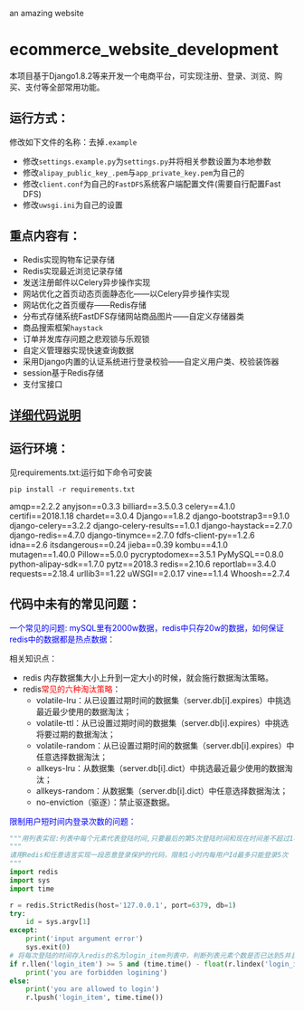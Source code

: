 an amazing website
# ecommerce_website_development
本项目基于Django1.8.2等来开发一个电商平台，可实现注册、登录、浏览、购买、支付等全部常用功能。

## 运行方式：

修改如下文件的名称：去掉`.example`

- 修改`settings.example.py`为`settings.py`并将相关参数设置为本地参数
- 修改`alipay_public_key_.pem`与`app_private_key.pem`为自己的
- 修改`client.conf`为自己的`FastDFS`系统客户端配置文件(需要自行配置Fast DFS)
- 修改`uwsgi.ini`为自己的设置

## 重点内容有：

- Redis实现购物车记录存储
- Redis实现最近浏览记录存储
- 发送注册邮件以Celery异步操作实现
- 网站优化之首页动态页面静态化——以Celery异步操作实现
- 网站优化之首页缓存——Redis存储
- 分布式存储系统FastDFS存储网站商品图片——自定义存储器类
- 商品搜索框架`haystack`
- 订单并发库存问题之悲观锁与乐观锁
- 自定义管理器实现快速查询数据
- 采用Django内置的认证系统进行登录校验——自定义用户类、校验装饰器
- session基于Redis存储
- 支付宝接口

## [详细代码说明](https://github.com/ScrappyZhang/python_web_Crawler_DA_ML_DL/tree/master/web%E5%85%A8%E6%A0%88%E5%BC%80%E5%8F%91/Django%E7%94%B5%E5%95%86%E7%BD%91%E7%AB%99%E5%BC%80%E5%8F%91%E5%AE%9E%E4%BE%8B?1521684991920)

## 运行环境：

见requirements.txt:运行如下命令可安装

```
pip install -r requirements.txt
```

amqp==2.2.2
anyjson==0.3.3
billiard==3.5.0.3
celery==4.1.0
certifi==2018.1.18
chardet==3.0.4
Django==1.8.2
django-bootstrap3==9.1.0
django-celery==3.2.2
django-celery-results==1.0.1
django-haystack==2.7.0
django-redis==4.7.0
django-tinymce==2.7.0
fdfs-client-py==1.2.6
idna==2.6
itsdangerous==0.24
jieba==0.39
kombu==4.1.0
mutagen==1.40.0
Pillow==5.0.0
pycryptodomex==3.5.1
PyMySQL==0.8.0
python-alipay-sdk==1.7.0
pytz==2018.3
redis==2.10.6
reportlab==3.4.0
requests==2.18.4
urllib3==1.22
uWSGI==2.0.17
vine==1.1.4
Whoosh==2.7.4



## 代码中未有的常见问题：

<font color=blue>一个常见的问题: mySQL里有2000w数据，redis中只存20w的数据，如何保证redis中的数据都是热点数据</font>：

相关知识点：

- redis 内存数据集大小上升到一定大小的时候，就会施行数据淘汰策略。
- redis<font color=red>常见的六种淘汰策略</font>：
  - volatile-lru：从已设置过期时间的数据集（server.db[i].expires）中挑选最近最少使用的数据淘汰；
  - volatile-ttl：从已设置过期时间的数据集（server.db[i].expires）中挑选将要过期的数据淘汰；
  - volatile-random：从已设置过期时间的数据集（server.db[i].expires）中任意选择数据淘汰；
  - allkeys-lru：从数据集（server.db[i].dict）中挑选最近最少使用的数据淘汰；
  - allkeys-random：从数据集（server.db[i].dict）中任意选择数据淘汰；
  - no-enviction（驱逐）：禁止驱逐数据。

<font color=blue>限制用户短时间内登录次数的问题：</font>

```python
"""用列表实现:列表中每个元素代表登陆时间,只要最后的第5次登陆时间和现在时间差不超过1小时就禁止登陆"""
"""
请用Redis和任意语言实现一段恶意登录保护的代码，限制1小时内每用户Id最多只能登录5次
"""
import redis
import sys
import time

r = redis.StrictRedis(host='127.0.0.1', port=6379, db=1)
try:
    id = sys.argv[1]
except:
    print('input argument error')
    sys.exit(0)
# 将每次登陆的时间存入redis的名为login_item列表中，判断列表元素个数是否已达到5并且和第一次登录时间比较是否在一个小时以内。
if r.llen('login_item') >= 5 and (time.time() - float(r.lindex('login_item', 4)) <= 3600):
    print('you are forbidden logining')
else:
    print('you are allowed to login')
    r.lpush('login_item', time.time())
```


